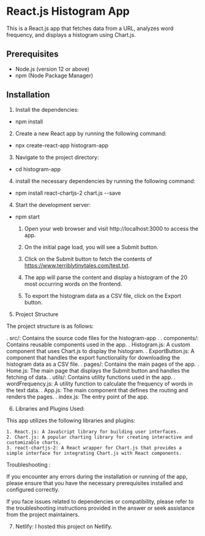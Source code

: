 # React.js Histogram App

This is a React.js app that fetches data from a URL, analyzes word frequency, and displays a histogram using Chart.js.

## Prerequisites

- Node.js (version 12 or above)
- npm (Node Package Manager)

## Installation

1. Install the dependencies:

- npm install

2. Create a new React app by running the following command:

- npx create-react-app histogram-app

3. Navigate to the project directory:

- cd histogram-app

4. install the necessary dependencies by running the following command:

- npm install react-chartjs-2 chart.js --save


4. Start the development server:

- npm start

    1. Open your web browser and visit http://localhost:3000 to access the app.

    2. On the initial page load, you will see a Submit button.

    3. Click on the Submit button to fetch the contents of https://www.terriblytinytales.com/test.txt.

    4. The app will parse the content and display a histogram of the 20 most occurring words on the frontend.

    5. To export the histogram data as a CSV file, click on the Export button.

5. Project Structure

The project structure is as follows:

. src/: Contains the source code files for the histogram-app .
  . components/: Contains reusable components used in the app.
     . Histogram.js: A custom component that uses Chart.js to display the histogram.
     . ExportButton.js: A component that handles the export functionality for downloading the histogram data as a CSV file.
  . pages/: Contains the main pages of the app.
    . Home.js: The main page that displays the Submit button and handles the fetching of data.
  . utils/: Contains utility functions used in the app.
    . wordFrequency.js: A utility function to calculate the frequency of words in the text data.
. App.js: The main component that defines the routing and renders the pages.
. index.js: The entry point of the app.

6. Libraries and Plugins Used:

This app utilizes the following libraries and plugins:

    1. React.js: A JavaScript library for building user interfaces.
    2. Chart.js: A popular charting library for creating interactive and customizable charts.
    3. react-chartjs-2: A React wrapper for Chart.js that provides a simple interface for integrating Chart.js with React components.


Troubleshooting :

 If you encounter any errors during the installation or running of the app, please ensure that you have the necessary prerequisites installed and configured correctly.

If you face issues related to dependencies or compatibility, please refer to the troubleshooting instructions provided in the answer or seek assistance from the project maintainers.

7. Netlify:
 I hosted this project on Netlify.